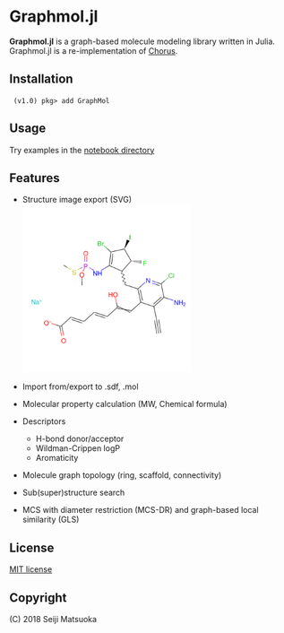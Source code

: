 
Graphmol.jl
===================================================

**Graphmol.jl** is a graph-based molecule modeling library written in Julia. Graphmol.jl is a re-implementation of [Chorus](https://github.com/mojaie/chorus).


Installation
-------------

```
 (v1.0) pkg> add GraphMol
```



Usage
-------------

Try examples in the [notebook directory](./notebook)



Features
----------

- Structure image export (SVG)
  <img src="./assets/image/demo.svg" width="300"/>

- Import from/export to .sdf, .mol
- Molecular property calculation (MW, Chemical formula)
- Descriptors

  - H-bond donor/acceptor
  - Wildman-Crippen logP
  - Aromaticity

- Molecule graph topology (ring, scaffold, connectivity)
- Sub(super)structure search
- MCS with diameter restriction (MCS-DR) and graph-based local similarity (GLS)



License
-------------

[MIT license](http://opensource.org/licenses/MIT)


Copyright
--------------

(C) 2018 Seiji Matsuoka
